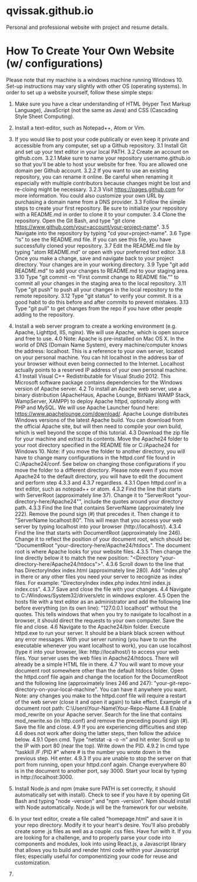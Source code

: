# qvissak.github.io
Personal and professional website with project and resume details.

# How To Create Your Own Website (w/ configurations)
Please note that my machine is a windows machine running Windows 10. Set-up instructions may vary slightly with other OS (operating systems).
In order to set up a website yourself, follow these simple steps:
1. Make sure you have a clear understanding of HTML (Hyper Text Markup Language), JavaScript (not the same as Java) and CSS (Cascading Style Sheet Computing).

2. Install a text-editor, such as Notepad++, Atom or Vim.

3. If you would like to post your code publically or even keep it private and accessible from any computer, set up a Github repository.
  3.1 Install Git and set up your text editor in your local PATH.
  3.2 Create an account on github.com.
    3.2.1 Make sure to name your repository username.github.io so that you'll be able to host your website for free. You are allowed one domain per Github account.
    3.2.2 If you want to use an existing repository, you can rename it online. Be careful when renaming it especially with multiple contributors because changes might be lost and re-cloing might be necessary.
    3.2.3 Visit https://pages.github.com for more information. You could also customize your own URL by purchasing a domain name from a DNS provider.
  3.3 Follow the simple steps to create your first repository. Be sure to initialize your repository with a README.md in order to clone it to your computer.
  3.4 Clone the repository. Open the Git Bash, and type "git clone https://www.github.com/your=account/your-project-name".
  3.5 Navigate into the repository by typing "cd your=project-name".
  3.6 Type "ls" to see the README.md file. If you can see this file, you have successfully cloned your repository.
  3.7 Edit the README.md file by typing "atom README.md" or open with your preferred text editor.
  3.8 Once you make a change, save and navigate back to your project directory. Your changes are in your working directory.
  3.9 Type "git add README.md" to add your changes to README.md to your staging area.
  3.10 Type "git commit -m "First commit change to README file."" to commit all your changes in the staging area to the local repository.
  3.11 Type "git push" to push all your changes in the local repository to the remote repository.
  3.12 Type "git status" to verify your commit. It is a good habit to do this before and after commits to prevent mistakes.
  3.13 Type "git pull" to get changes from the repo if you have other people adding to the repository.

4. Install a web server program to create a working environment (e.g. Apache, Lighttpd, IIS, nginx). We will use Apache, which is open source and free to use.
  4.0 Note: Apache is pre-installed on Mac OS X. In the world of DNS (Domain Name System), every machine/computer knows the address: localhost. This is a reference to your own server, located on your personal machine. You can hit localhost in the address bar of your browser without even being connected to the Internet. Localhost actually points to a reserved IP address of your own personal machine.
  4.1 Install Visual C++ Redistributable for Visual Studio 2012. This Microsoft software package contains dependencies for the Windows version of Apache server.
  4.2 To install an Apache web server, use a binary distribution (ApacheHaus, Apache Lounge, BitNami WAMP Stack, WampServer, XAMPP) to deploy Apache httpd, optionally along with PHP and MySQL. We will use Apache Launcher found here: https://www.apachelounge.com/download/. Apache Lounge distributes Windows versions of the latest Apache build. You can download from the official Apache site, but will then need to compile your own build, which is well beyond the scope of this tutorial.
  4.3 Download the zip file for your machine and extract its contents. Move the Apache24 folder to your root directory specified in the README file or C:/Apache24 for Windows 10. Note: if you move the folder to another directory, you will have to change many configurations in the httpd.conf file found in C:/Apache24/conf. See below on changing those configurations if you move the folder to a different directory. Please note even if you move Apache24 to the default directory, you will have to edit the document and perform step 4.3.3 and 4.3.7 regardless.
    4.3.1 Open httpd.conf in a text editor, such as notepad++ or atom.
    4.3.2 Find the line that starts with ServerRoot (approximately line 37). Change it to "ServerRoot "your-directory-here/Apache24"", include the quotes around your directory path.
    4.3.3 Find the line that contains ServerName (approximately line 222). Remove the pound sign (#) that precedes it. Then change it to "ServerName localhost:80". This will mean that you access your web server by typing localhost into your browser (http://localhost/).
    4.3.4 Find the line that starts with DocumentRoot (approximately line 246). Change it to reflect the position of your document root, which should be: "DocumentRoot "your-directory-here/Apache24/htdocs". The document root is where Apache looks for your website files.
    4.3.5 Then change the line directly below it to match the new position: "<Directory "your-directory-here/Apache24/htdocs">".
    4.3.6 Scroll down to the line that has DirectoryIndex index.html (approximately line 280). Add "index.php" in there or any other files you need your server to recognize as index files. For example: "DirectoryIndex index.php index.html index.js index.css".
    4.3.7 Save and close the file with your changes.
  4.4 Navigate to C:/Windows/System32/drivers/etc in windows explorer.
  4.5 Open the hosts file with a text editor as an administrator and add the following line before everything (on its own line): "127.0.0.1 localhost" without the quotes. This tells windows that when you try to navigate to localhost in a browser, it should direct the requests to your own computer. Save the file and close.
  4.6 Navigate to the Apache24/bin folder. Execute httpd.exe to run your server. It should be a blank black screen without any error messages. With your server running (you have to run the executable whenever you want localhost to work), you can use localhost (type it into your browser, like: http://localhost/) to access your web files. Your server uses the web files in Apache24/htdocs. There will already be a simple HTML file in there.
  4.7 You will want to move your document root somewhere other than the default htdocs folder. Open the httpd.conf file again and change the location for the DocumentRoot and the following line (approximately lines 246 and 247): "your-git-repo-directory-on-your-local-machine". You can have it anywhere you want. Note: any changes you make to the httpd.conf file will require a restart of the web server (close it and open it again) to take effect. Example of a document root path: C:\Users\Your-Name\Your-Repo-Name
  4.8 Enable mod_rewrite on your Apache server. Search for the line that contains mod_rewrite.so (in http.conf) and remove the preceding pound sign (#). Save the file and close.
  4.9 If you are experiencing difficulties and step 4.6 does not work after doing the latter steps, then follow the advice below.
    4.9.1 Open cmd. Type "netstat -a -o -n" and hit enter. Scroll up to the IP with port 80 (near the top). Write down the PID.
    4.9.2 In cmd type "taskkill /F /PID #" where # is the number you wrote down in the previous step. Hit enter.
    4.9.3 If you are unable to stop the server on that port from running, open your httpd.conf again. Change everywhere 80 is in the document to another port, say 3000. Start your local by typing in http://localhost:3000.

5. Install Node.js and npm (make sure PATH is set correctly, it should automatically set with install). Check to see if you have it by opening Git Bash and typing "node -version" and "npm -version". Npm should install with Node automatically. Node.js will be the framework for our website.

6. In your text editor, create a file called "homepage.html" and save it in your repo directory. Modify it to your heart's desire. You'll also probably create some .js files as well as a couple .css files. Have fun with it. If you are looking for a challenge, and to properly parse your code into components and modules, look into using React.js, a Javascript library that allows you to build and render html code within your Javascript files; especially useful for componentizing your code for reuse and customization.

7.
